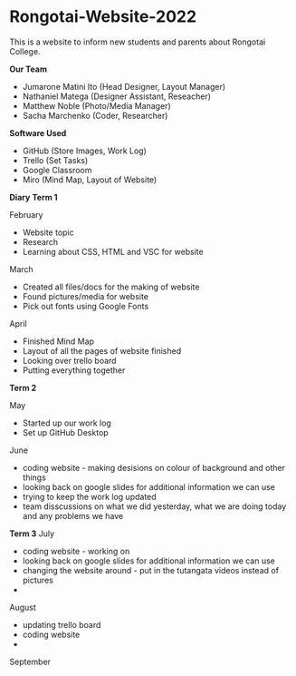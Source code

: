 # Rongotai-Website-2022

This is a website to inform new students and parents about Rongotai College. 

**Our Team**
- Jumarone Matini Ito (Head Designer, Layout Manager)
- Nathaniel Matega (Designer Assistant, Reseacher)  
- Matthew Noble (Photo/Media Manager)
- Sacha Marchenko (Coder, Researcher)

**Software Used**
- GitHub (Store Images, Work Log)
- Trello (Set Tasks)
- Google Classroom
- Miro (Mind Map, Layout of Website)


**Diary**
**Term 1**

February
- Website topic
- Research  
- Learning about CSS, HTML and VSC for website

March
- Created all files/docs for the making of website
- Found pictures/media for website
- Pick out fonts using Google Fonts

April
- Finished Mind Map
- Layout of all the pages of website finished
- Looking over trello board
- Putting everything together

**Term 2**

May
- Started up our work log
- Set up GitHub Desktop

June
-  coding website - making desisions on colour of background and other things
-  looking back on google slides for additional information we can use
-  trying to keep the work log updated
-  team disscussions on what we did yesterday, what we are doing today and any problems we have

**Term 3**
July
- coding website - working on 
- looking back on google slides for additional information we can use
- changing the website around - put in the tutangata videos instead of pictures
- 

August
- updating trello board
- coding website
- 

September











